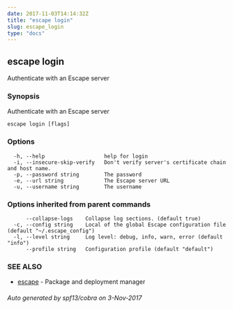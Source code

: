 ```yaml
---
date: 2017-11-03T14:14:32Z
title: "escape login"
slug: escape_login
type: "docs"
---
```

## escape login

Authenticate with an Escape server

### Synopsis


Authenticate with an Escape server

```
escape login [flags]
```

### Options

```
  -h, --help                   help for login
  -i, --insecure-skip-verify   Don't verify server's certificate chain and host name.
  -p, --password string        The password
  -e, --url string             The Escape server URL
  -u, --username string        The username
```

### Options inherited from parent commands

```
      --collapse-logs    Collapse log sections. (default true)
  -c, --config string    Local of the global Escape configuration file (default "~/.escape_config")
  -l, --level string     Log level: debug, info, warn, error (default "info")
      --profile string   Configuration profile (default "default")
```

### SEE ALSO
* [escape](../escape/)	 - Package and deployment manager

###### Auto generated by spf13/cobra on 3-Nov-2017
